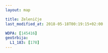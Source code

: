 ```yaml
---
layout: map

title: Zeleničje
last_modified_at: 2018-05-18T00:19:15+02:00

WDPA: [145416]
geoSrbija:
  L1_183: [178]
---
```

